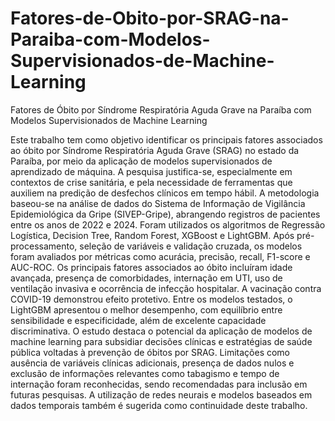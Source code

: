 # Fatores-de-Obito-por-SRAG-na-Paraiba-com-Modelos-Supervisionados-de-Machine-Learning
Fatores de Óbito por Síndrome Respiratória Aguda Grave na Paraíba com Modelos Supervisionados de Machine Learning

Este trabalho tem como objetivo identificar os principais fatores associados ao óbito por Síndrome Respiratória Aguda Grave (SRAG) no estado da Paraíba, por meio da aplicação de modelos supervisionados de aprendizado de máquina. A pesquisa justifica-se, especialmente em contextos de crise sanitária, e pela necessidade de ferramentas que auxiliem na predição de desfechos clínicos em tempo hábil. A metodologia baseou-se na análise de dados do Sistema de Informação de Vigilância Epidemiológica da Gripe (SIVEP-Gripe), abrangendo registros de pacientes entre os anos de 2022 e 2024. Foram utilizados os algoritmos de Regressão Logística, Decision Tree, Random Forest, XGBoost e LightGBM. Após pré-processamento, seleção de variáveis e validação cruzada, os modelos foram avaliados por métricas como acurácia, precisão, recall, F1-score e AUC-ROC. Os principais fatores associados ao óbito incluíram idade avançada, presença de comorbidades, internação em UTI, uso de ventilação invasiva e ocorrência de infecção hospitalar. A vacinação contra COVID-19 demonstrou efeito protetivo. Entre os modelos testados, o LightGBM apresentou o melhor desempenho, com equilíbrio entre sensibilidade e especificidade, além de excelente capacidade discriminativa. O estudo destaca o potencial da aplicação de modelos de machine learning para subsidiar decisões clínicas e estratégias de saúde pública voltadas à prevenção de óbitos por SRAG. Limitações como ausência de variáveis clínicas adicionais, presença de dados nulos e exclusão de informações relevantes como tabagismo e tempo de internação foram reconhecidas, sendo recomendadas para inclusão em futuras pesquisas. A utilização de redes neurais e modelos baseados em dados temporais também é sugerida como continuidade deste trabalho.
